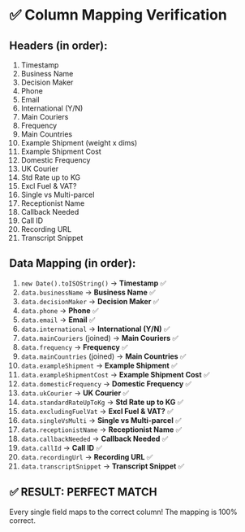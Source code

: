 # ✅ Column Mapping Verification

## Headers (in order):
1. Timestamp
2. Business Name
3. Decision Maker
4. Phone
5. Email
6. International (Y/N)
7. Main Couriers
8. Frequency
9. Main Countries
10. Example Shipment (weight x dims)
11. Example Shipment Cost
12. Domestic Frequency
13. UK Courier
14. Std Rate up to KG
15. Excl Fuel & VAT?
16. Single vs Multi-parcel
17. Receptionist Name
18. Callback Needed
19. Call ID
20. Recording URL
21. Transcript Snippet

## Data Mapping (in order):
1. `new Date().toISOString()` → **Timestamp** ✅
2. `data.businessName` → **Business Name** ✅
3. `data.decisionMaker` → **Decision Maker** ✅
4. `data.phone` → **Phone** ✅
5. `data.email` → **Email** ✅
6. `data.international` → **International (Y/N)** ✅
7. `data.mainCouriers` (joined) → **Main Couriers** ✅
8. `data.frequency` → **Frequency** ✅
9. `data.mainCountries` (joined) → **Main Countries** ✅
10. `data.exampleShipment` → **Example Shipment** ✅
11. `data.exampleShipmentCost` → **Example Shipment Cost** ✅
12. `data.domesticFrequency` → **Domestic Frequency** ✅
13. `data.ukCourier` → **UK Courier** ✅
14. `data.standardRateUpToKg` → **Std Rate up to KG** ✅
15. `data.excludingFuelVat` → **Excl Fuel & VAT?** ✅
16. `data.singleVsMulti` → **Single vs Multi-parcel** ✅
17. `data.receptionistName` → **Receptionist Name** ✅
18. `data.callbackNeeded` → **Callback Needed** ✅
19. `data.callId` → **Call ID** ✅
20. `data.recordingUrl` → **Recording URL** ✅
21. `data.transcriptSnippet` → **Transcript Snippet** ✅

## ✅ RESULT: PERFECT MATCH

Every single field maps to the correct column! The mapping is 100% correct.





